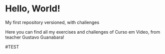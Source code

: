 # Hello, World!
My first repository versioned, with challenges

Here you can find all my exercises and challenges of Curso em Video, from teacher Gustavo Guanabara!

#TEST

